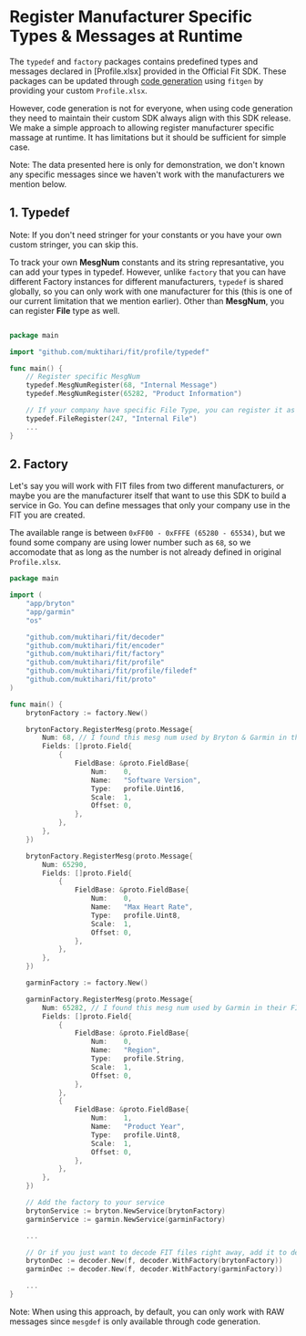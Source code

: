 # Register Manufacturer Specific Types & Messages at Runtime

The `typedef` and `factory` packages contains predefined types and messages declared in [Profile.xlsx] provided in the Official Fit SDK. These packages can be updated through [code generation](./generating_code.md) using `fitgen` by providing your custom `Profile.xlsx`.

However, code generation is not for everyone, when using code generation they need to maintain their custom SDK always align with this SDK release. We make a simple approach to allowing register manufacturer specific massage at runtime. It has limitations but it should be sufficient for simple case.

Note: The data presented here is only for demonstration, we don't known any specific messages since we haven't work with the manufacturers we mention below.

## 1. Typedef

Note: If you don't need stringer for your constants or you have your own custom stringer, you can skip this.

To track your own **MesgNum** constants and its string represantative, you can add your types in typedef. However, unlike `factory` that you can have different Factory instances for different manufacturers, `typedef` is shared globally, so you can only work with one manufacturer for this (this is one of our current limitation that we mention earlier). Other than **MesgNum**, you can register **File** type as well.

```go

package main

import "github.com/muktihari/fit/profile/typedef"

func main() {
    // Register specific MesgNum
	typedef.MesgNumRegister(68, "Internal Message")
	typedef.MesgNumRegister(65282, "Product Information")

    // If your company have specific File Type, you can register it as well.
    typedef.FileRegister(247, "Internal File")
    ...
}

```

## 2. Factory

Let's say you will work with FIT files from two different manufacturers, or maybe you are the manufacturer itself that want to use this SDK to build a service in Go. You can define messages that only your company use in the FIT you are created.

The available range is between `0xFF00 - 0xFFFE (65280 - 65534)`, but we found some company are using lower number such as `68`, so we accomodate that as long as the number is not already defined in original `Profile.xlsx`.

```go
package main

import (
	"app/bryton"
	"app/garmin"
	"os"

	"github.com/muktihari/fit/decoder"
	"github.com/muktihari/fit/encoder"
	"github.com/muktihari/fit/factory"
	"github.com/muktihari/fit/profile"
	"github.com/muktihari/fit/profile/filedef"
	"github.com/muktihari/fit/proto"
)

func main() {
	brytonFactory := factory.New()

	brytonFactory.RegisterMesg(proto.Message{
		Num: 68, // I found this mesg num used by Bryton & Garmin in their FIT file.
		Fields: []proto.Field{
			{
				FieldBase: &proto.FieldBase{
					Num:    0,
					Name:   "Software Version",
					Type:   profile.Uint16,
					Scale:  1,
					Offset: 0,
				},
			},
		},
	})

    brytonFactory.RegisterMesg(proto.Message{
		Num: 65290,
		Fields: []proto.Field{
			{
				FieldBase: &proto.FieldBase{
					Num:    0,
					Name:   "Max Heart Rate",
					Type:   profile.Uint8,
					Scale:  1,
					Offset: 0,
				},
			},
		},
	})

	garminFactory := factory.New()

	garminFactory.RegisterMesg(proto.Message{
		Num: 65282, // I found this mesg num used by Garmin in their FIT file.
		Fields: []proto.Field{
			{
				FieldBase: &proto.FieldBase{
					Num:    0,
					Name:   "Region",
					Type:   profile.String,
					Scale:  1,
					Offset: 0,
				},
			},
			{
				FieldBase: &proto.FieldBase{
					Num:    1,
					Name:   "Product Year",
					Type:   profile.Uint8,
					Scale:  1,
					Offset: 0,
				},
			},
		},
	})

	// Add the factory to your service
	brytonService := bryton.NewService(brytonFactory)
	garminService := garmin.NewService(garminFactory)

	...

	// Or if you just want to decode FIT files right away, add it to decoder
	brytonDec := decoder.New(f, decoder.WithFactory(brytonFactory))
	garminDec := decoder.New(f, decoder.WithFactory(garminFactory))

    ...
}

```

Note: When using this approach, by default, you can only work with RAW messages since `mesgdef` is only available through code generation.
